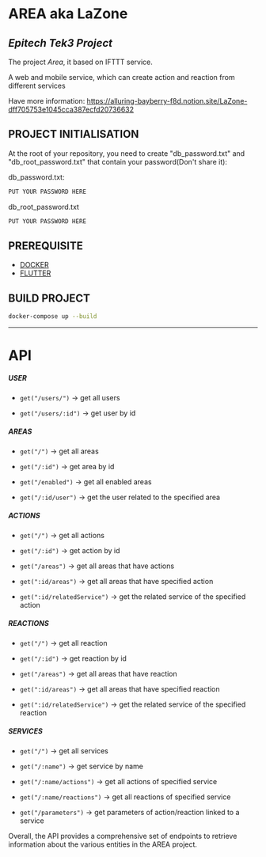 # AREA aka LaZone

## _Epitech Tek3 Project_

The project _Area_, it based on IFTTT service. 

A web and mobile service, which can create action and reaction from different services

Have more information: https://alluring-bayberry-f8d.notion.site/LaZone-dff705753e1045cca387ecfd20736632


## PROJECT INITIALISATION

At the root of your repository, you need to create "db_password.txt" and "db_root_password.txt" that contain your password(Don't share it):

db_password.txt:
```txt
PUT YOUR PASSWORD HERE
```
db_root_password.txt
```txt
PUT YOUR PASSWORD HERE
```

## PREREQUISITE

- [DOCKER](https://docs.docker.com/engine/install/ubuntu/)
- [FLUTTER](https://docs.flutter.dev/get-started/install/linux)

## BUILD PROJECT

```sh
docker-compose up --build
```

_____________________________________

# API

##### USER

- `get("/users/")` -> get all users

- `get("/users/:id")` -> get user by id

##### AREAS

- `get("/")` -> get all areas

- `get("/:id")` -> get area by id

- `get("/enabled")` -> get all enabled areas

- `get("/:id/user")` -> get the user related to the specified area

##### ACTIONS

- `get("/")` -> get all actions

- `get("/:id")` -> get action by id

- `get("/areas")` -> get all areas that have actions

- `get(":id/areas")` -> get all areas that have specified action

- `get(":id/relatedService")` -> get the related service of the specified action

##### REACTIONS

- `get("/")` -> get all reaction

- `get("/:id")` -> get reaction by id

- `get("/areas")` -> get all areas that have reaction

- `get(":id/areas")` -> get all areas that have specified reaction

- `get(":id/relatedService")` -> get the related service of the specified reaction

##### SERVICES

- `get("/")` -> get all services

- `get("/:name")` -> get service by name

- `get("/:name/actions")` -> get all actions of specified service

- `get("/:name/reactions")` -> get all reactions of specified service

- `get("/parameters")` -> get parameters of action/reaction linked to a service

Overall, the API provides a comprehensive set of endpoints to retrieve information about the various entities in the AREA project.
